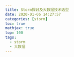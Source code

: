 ```yaml
---
title: Storm探讨及大数据技术选型
date: 2020-01-06 14:27:57
categories: [storm]
toc: true
mathjax: true
top: 100
tags:
  - storm
  - 大数据
---
```

